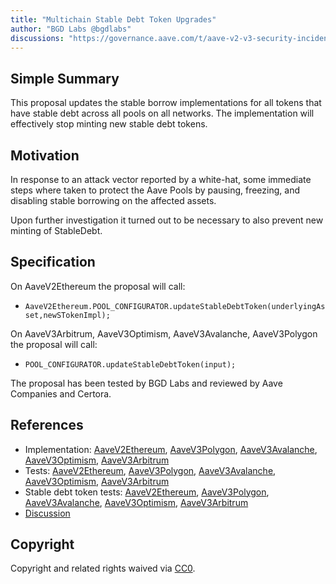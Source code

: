 ```yaml
---
title: "Multichain Stable Debt Token Upgrades"
author: "BGD Labs @bgdlabs"
discussions: "https://governance.aave.com/t/aave-v2-v3-security-incident-04-11-2023/15335/26"
---
```


## Simple Summary

This proposal updates the stable borrow implementations for all tokens that have stable debt across all pools on all networks.
The implementation will effectively stop minting new stable debt tokens.

## Motivation

In response to an attack vector reported by a white-hat, some immediate steps where taken to protect the Aave Pools by pausing, freezing, and disabling stable borrowing on the affected assets.

Upon further investigation it turned out to be necessary to also prevent new minting of StableDebt.

## Specification

On AaveV2Ethereum the proposal will call:

- `AaveV2Ethereum.POOL_CONFIGURATOR.updateStableDebtToken(underlyingAsset,newSTokenImpl);`

On AaveV3Arbitrum, AaveV3Optimism, AaveV3Avalanche, AaveV3Polygon the proposal will call:

- `POOL_CONFIGURATOR.updateStableDebtToken(input);`

The proposal has been tested by BGD Labs and reviewed by Aave Companies and Certora.

## References

- Implementation: [AaveV2Ethereum](https://github.com/bgd-labs/stable-rate-patch/blob/main/src/payloads/V2EthSTokenPayload.sol), [AaveV3Polygon](https://github.com/bgd-labs/stable-rate-patch/blob/main/src/payloads/V3PolSTokenPayload.sol), [AaveV3Avalanche](https://github.com/bgd-labs/stable-rate-patch/blob/main/src/payloads/V3AvaxSTokenPayload.sol), [AaveV3Optimism](https://github.com/bgd-labs/stable-rate-patch/blob/main/src/payloads/V3OptSTokenPayload.sol), [AaveV3Arbitrum](https://github.com/bgd-labs/stable-rate-patch/blob/main/src/payloads/V3ArbSTokenPayload.sol)
- Tests: [AaveV2Ethereum](https://github.com/bgd-labs/aave-proposals-v3/blob/a279b5dcb8a3b233681ef308337a1b1728200da3/src/20231106_Multi_DebtTokenUpdates/AaveV2Ethereum_DebtTokenUpdates_20231106.t.sol), [AaveV3Polygon](https://github.com/bgd-labs/aave-proposals-v3/blob/a279b5dcb8a3b233681ef308337a1b1728200da3/src/20231106_Multi_DebtTokenUpdates/AaveV3Polygon_DebtTokenUpdates_20231106.t.sol), [AaveV3Avalanche](https://github.com/bgd-labs/aave-proposals-v3/blob/a279b5dcb8a3b233681ef308337a1b1728200da3/src/20231106_Multi_DebtTokenUpdates/AaveV3Avalanche_DebtTokenUpdates_20231106.t.sol), [AaveV3Optimism](https://github.com/bgd-labs/aave-proposals-v3/blob/a279b5dcb8a3b233681ef308337a1b1728200da3/src/20231106_Multi_DebtTokenUpdates/AaveV3Optimism_DebtTokenUpdates_20231106.t.sol), [AaveV3Arbitrum](https://github.com/bgd-labs/aave-proposals-v3/blob/a279b5dcb8a3b233681ef308337a1b1728200da3/src/20231106_Multi_DebtTokenUpdates/AaveV3Arbitrum_DebtTokenUpdates_20231106.t.sol)
- Stable debt token tests: [AaveV2Ethereum](https://github.com/bgd-labs/stable-rate-patch/blob/main/tests/V2EthSToken.t.sol), [AaveV3Polygon](https://github.com/bgd-labs/stable-rate-patch/blob/main/tests/V3PolSToken.t.sol), [AaveV3Avalanche](https://github.com/bgd-labs/stable-rate-patch/blob/main/tests/V3AvaxSToken.t.sol), [AaveV3Optimism](https://github.com/bgd-labs/stable-rate-patch/blob/main/tests/V3OptSToken.t.sol), [AaveV3Arbitrum](https://github.com/bgd-labs/stable-rate-patch/blob/main/tests/V3ArbSToken.t.sol)
- [Discussion](https://governance.aave.com/t/aave-v2-v3-security-incident-04-11-2023/15335/26)

## Copyright

Copyright and related rights waived via [CC0](https://creativecommons.org/publicdomain/zero/1.0/).
